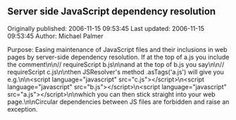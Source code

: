 ## Server side JavaScript dependency resolution 
Originally published: 2006-11-15 09:53:45 
Last updated: 2006-11-15 09:53:45 
Author: Michael Palmer 
 
Purpose: Easing maintenance of JavaScript files and their inclusions in web pages by server-side dependency resolution. If at the top of a.js you include the comment\n\n// requireScript b.js\n\nand at the top of b.js you say\n\n// requireScript c.js\n\nthen JSResolver's method .asTags('a.js') will give you e.g.\n\n&lt;script language="javascript" src="c.js"&gt;&lt;/script&gt;\n&lt;script language="javascript" src="b.js"&gt;&lt;/script&gt;\n&lt;script language="javascript" src="a.js"&gt;&lt;/script&gt;\n\nwhich you can then stick straight into your web page.\n\nCircular dependencies between JS files are forbidden and raise an exception.